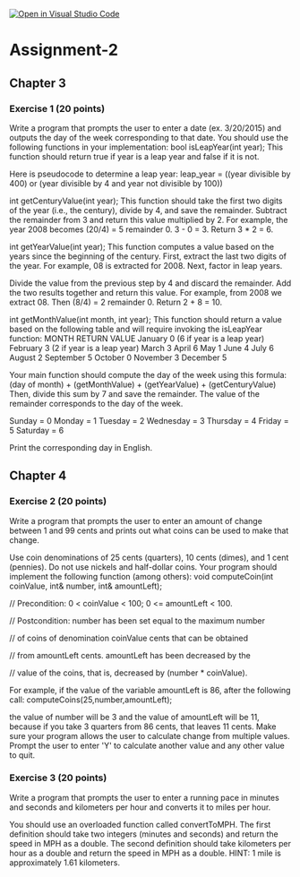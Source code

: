 [![Open in Visual Studio Code](https://classroom.github.com/assets/open-in-vscode-f059dc9a6f8d3a56e377f745f24479a46679e63a5d9fe6f495e02850cd0d8118.svg)](https://classroom.github.com/online_ide?assignment_repo_id=5594465&assignment_repo_type=AssignmentRepo)
# Assignment-2

## Chapter 3

### Exercise 1 (20 points)

Write a program that prompts the user to enter a date (ex. 3/20/2015) and outputs the day of the week corresponding to that date. You should use the following functions in your implementation: bool isLeapYear(int year); This function should return true if year is a leap year and false if it is not. 

Here is pseudocode to determine a leap year: leap_year = ((year divisible by 400) or (year divisible by 4 and year not divisible by 100)) 

int getCenturyValue(int year); This function should take the first two digits of the year (i.e., the century), divide by 4, and save the remainder. Subtract the remainder from 3 and return this value multiplied by 2. For example, the year 2008 becomes (20/4) = 5 remainder 0. 3 - 0 = 3. Return 3 * 2 = 6. 

int getYearValue(int year); This function computes a value based on the years since the beginning of the century. First, extract the last two digits of the year. For example, 08 is extracted for 2008. Next, factor in leap years. 

Divide the value from the previous step by 4 and discard the remainder. Add the two results together and return this value. For example, from 2008 we extract 08. Then (8/4) = 2 remainder 0. Return 2 + 8 = 10. 

int getMonthValue(int month, int year); This function should return a value based on the following table and will require invoking the isLeapYear function: MONTH RETURN VALUE January 0 (6 if year is a leap year) February 3 (2 if year is a leap year) March 3 April 6 May 1 June 4 July 6 August 2 September 5 October 0 November 3 December 5

Your main function should compute the day of the week using this formula:
(day of month) + (getMonthValue) + (getYearValue) + (getCenturyValue)
Then, divide this sum by 7 and save the remainder. The value of the remainder
corresponds to the day of the week.

Sunday = 0
Monday = 1
Tuesday = 2
Wednesday = 3
Thursday = 4
Friday = 5
Saturday = 6

Print the corresponding day in English.


## Chapter 4
### Exercise 2 (20 points)

Write a program that prompts the user to enter an amount of change between 1 and 99
cents and prints out what coins can be used to make that change. 

Use coin denominations
of 25 cents (quarters), 10 cents (dimes), and 1 cent (pennies). Do not use nickels
and half-dollar coins. Your program should implement the following function (among others):
void computeCoin(int coinValue, int& number, int& amountLeft);

// Precondition: 0 < coinValue < 100; 0 <= amountLeft < 100.

// Postcondition: number has been set equal to the maximum number

// of coins of denomination coinValue cents that can be obtained

// from amountLeft cents. amountLeft has been decreased by the

// value of the coins, that is, decreased by (number * coinValue).

For example, if the value of the variable amountLeft is 86, after the following call:
computeCoins(25,number,amountLeft);

the value of number will be 3 and the value of amountLeft will be 11, because if you take
3 quarters from 86 cents, that leaves 11 cents.
Make sure your program allows the user to calculate change from multiple values. Prompt the
user to enter 'Y' to calculate another value and any other value to quit.

### Exercise 3 (20 points)

Write a program that prompts the user to enter a running pace in minutes and
seconds and kilometers per hour and converts it to miles per hour.

You should use an overloaded function called convertToMPH. The first definition
should take two integers (minutes and seconds) and return the speed in MPH as
a double. The second definition should take kilometers per hour as a double and
return the speed in MPH as a double. HINT: 1 mile is approximately 1.61 kilometers.
